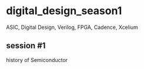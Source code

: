 # digital_design_season1
ASIC, Digital Design, Verilog, FPGA, Cadence, Xcelium

## session #1
history of Semiconductor

